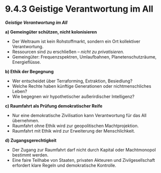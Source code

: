 # 9.4.3 Geistige Verantwortung im All

_**Geistige Verantwortung im All**_

**a) Gemeingüter schützen, nicht kolonisieren**

* Der Weltraum ist kein Rohstoffmarkt, sondern ein Ort kollektiver Verantwortung.
* Ressourcen sind zu erschließen – _nicht zu privatisieren._
* Gemeingüter: Frequenzspektren, Umlaufbahnen, Planetenschutzräume, Energieflüsse.

**b) Ethik der Begegnung**

* Wer entscheidet über Terraforming, Extraktion, Besiedlung?
* Welche Rechte haben künftige Generationen oder nichtmenschliches Leben?
* Wie begegnen wir hypothetischer außerirdischer Intelligenz?

**c) Raumfahrt als Prüfung demokratischer Reife**

* Nur eine demokratische Zivilisation kann Verantwortung für das All übernehmen.
* Raumfahrt ohne Ethik wird zur geopolitischen Machtprojektion.
* Raumfahrt mit Ethik wird zur Erweiterung der Menschlichkeit.

**d) Zugangsgerechtigkeit**

* Der Zugang zur Raumfahrt darf nicht durch Kapital oder Machtmonopol bestimmt werden.
* Eine faire Teilhabe von Staaten, privaten Akteuren und Zivilgesellschaft erfordert klare Regeln und demokratische Kontrolle.

